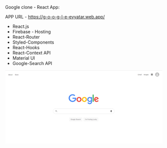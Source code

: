 Google clone - React App:

APP URL - https://g-o-o-g-l-e-evyatar.web.app/
* React.js
* Firebase - Hosting
* React-Router
* Styled-Components
* React-Hooks
* React-Context API
* Material UI
* Google-Search API

![alt text](https://github.com/EvyatarHaim1/Google-React/blob/main/src/viewScreen.png)
